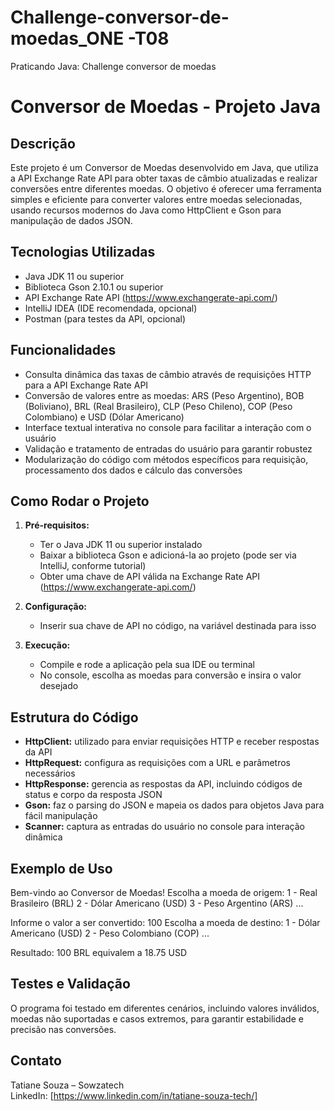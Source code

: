 # Challenge-conversor-de-moedas_ONE -T08
Praticando Java: Challenge conversor de moedas

# Conversor de Moedas - Projeto Java

## Descrição

Este projeto é um Conversor de Moedas desenvolvido em Java, que utiliza a API Exchange Rate API para obter taxas de câmbio atualizadas e realizar conversões entre diferentes moedas. O objetivo é oferecer uma ferramenta simples e eficiente para converter valores entre moedas selecionadas, usando recursos modernos do Java como HttpClient e Gson para manipulação de dados JSON.

## Tecnologias Utilizadas

- Java JDK 11 ou superior  
- Biblioteca Gson 2.10.1 ou superior  
- API Exchange Rate API (https://www.exchangerate-api.com/)  
- IntelliJ IDEA (IDE recomendada, opcional)  
- Postman (para testes da API, opcional)

## Funcionalidades

- Consulta dinâmica das taxas de câmbio através de requisições HTTP para a API Exchange Rate API  
- Conversão de valores entre as moedas: ARS (Peso Argentino), BOB (Boliviano), BRL (Real Brasileiro), CLP (Peso Chileno), COP (Peso Colombiano) e USD (Dólar Americano)  
- Interface textual interativa no console para facilitar a interação com o usuário  
- Validação e tratamento de entradas do usuário para garantir robustez  
- Modularização do código com métodos específicos para requisição, processamento dos dados e cálculo das conversões  

## Como Rodar o Projeto

1. **Pré-requisitos:**  
   - Ter o Java JDK 11 ou superior instalado  
   - Baixar a biblioteca Gson e adicioná-la ao projeto (pode ser via IntelliJ, conforme tutorial)  
   - Obter uma chave de API válida na Exchange Rate API (https://www.exchangerate-api.com/)  

2. **Configuração:**  
   - Inserir sua chave de API no código, na variável destinada para isso  

3. **Execução:**  
   - Compile e rode a aplicação pela sua IDE ou terminal  
   - No console, escolha as moedas para conversão e insira o valor desejado  

## Estrutura do Código

- **HttpClient:** utilizado para enviar requisições HTTP e receber respostas da API  
- **HttpRequest:** configura as requisições com a URL e parâmetros necessários  
- **HttpResponse:** gerencia as respostas da API, incluindo códigos de status e corpo da resposta JSON  
- **Gson:** faz o parsing do JSON e mapeia os dados para objetos Java para fácil manipulação  
- **Scanner:** captura as entradas do usuário no console para interação dinâmica  

## Exemplo de Uso

Bem-vindo ao Conversor de Moedas!
Escolha a moeda de origem:
1 - Real Brasileiro (BRL)
2 - Dólar Americano (USD)
3 - Peso Argentino (ARS)
...

Informe o valor a ser convertido: 100
Escolha a moeda de destino:
1 - Dólar Americano (USD)
2 - Peso Colombiano (COP)
...

Resultado: 100 BRL equivalem a 18.75 USD



## Testes e Validação

O programa foi testado em diferentes cenários, incluindo valores inválidos, moedas não suportadas e casos extremos, para garantir estabilidade e precisão nas conversões.

## Contato

Tatiane Souza – Sowzatech   
LinkedIn: [https://www.linkedin.com/in/tatiane-souza-tech/]
